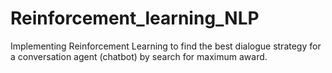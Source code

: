 # Reinforcement_learning_NLP
Implementing Reinforcement Learning to find the best dialogue strategy for a conversation agent (chatbot) by search for maximum award.
